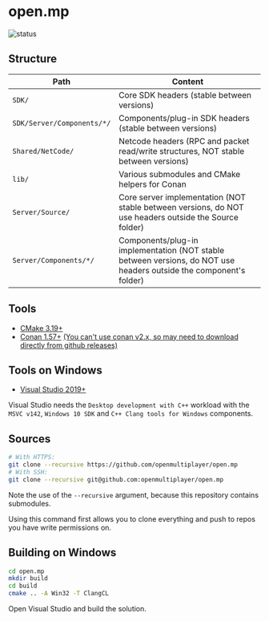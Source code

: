 # open.mp

![status](https://github.com/openmultiplayer/open.mp/workflows/Build/badge.svg)

## Structure

| Path | Content |
| ---- | ------- |
| `SDK/` | Core SDK headers (stable between versions) |
| `SDK/Server/Components/*/` | Components/plug-in SDK headers (stable between versions) |
| `Shared/NetCode/` | Netcode headers (RPC and packet read/write structures, NOT stable between versions) |
| `lib/` | Various submodules and CMake helpers for Conan |
| `Server/Source/` | Core server implementation (NOT stable between versions, do NOT use headers outside the Source folder) |
| `Server/Components/*/` | Components/plug-in implementation (NOT stable between versions, do NOT use headers outside the component's folder) |

## Tools

* [CMake 3.19+](https://cmake.org/)
* [Conan 1.57+](https://conan.io/) [(You can't use conan v2.x, so may need to download directly from github releases)](https://github.com/conan-io/conan/releases)

## Tools on Windows

* [Visual Studio 2019+](https://www.visualstudio.com/)

Visual Studio needs the `Desktop development with C++` workload with the `MSVC v142`, `Windows 10 SDK` and `C++ Clang tools for Windows` components.

## Sources

```bash
# With HTTPS:
git clone --recursive https://github.com/openmultiplayer/open.mp
# With SSH:
git clone --recursive git@github.com:openmultiplayer/open.mp
```

Note the use of the `--recursive` argument, because this repository contains submodules.

Using this command first allows you to clone everything and push to repos you have write permissions on.

## Building on Windows

```bash
cd open.mp
mkdir build
cd build
cmake .. -A Win32 -T ClangCL
```

Open Visual Studio and build the solution.
